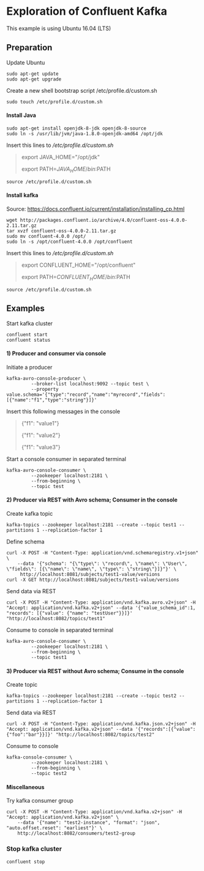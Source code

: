 # Exploration of Confluent Kafka

This example is using Ubuntu 16.04 (LTS)

## Preparation
Update Ubuntu
```
sudo apt-get update
sudo apt-get upgrade
```

Create a new shell bootstrap script /etc/profile.d/custom.sh
```
sudo touch /etc/profile.d/custom.sh
```

#### Install Java
```
sudo apt-get install openjdk-8-jdk openjdk-8-source
sudo ln -s /usr/lib/jvm/java-1.8.0-openjdk-amd64 /opt/jdk
```
Insert this lines to _/etc/profile.d/custom.sh_
> export JAVA_HOME="/opt/jdk"
>
> export PATH=$JAVA_HOME/bin:$PATH
```
source /etc/profile.d/custom.sh
```

#### Install kafka
Source: https://docs.confluent.io/current/installation/installing_cp.html
```
wget http://packages.confluent.io/archive/4.0/confluent-oss-4.0.0-2.11.tar.gz
tar xvzf confluent-oss-4.0.0-2.11.tar.gz
sudo mv confluent-4.0.0 /opt/
sudo ln -s /opt/confluent-4.0.0 /opt/confluent
```
Insert this lines to _/etc/profile.d/custom.sh_
> export CONFLUENT_HOME="/opt/confluent"
>
> export PATH=$CONFLUENT_HOME/bin:$PATH
```
source /etc/profile.d/custom.sh
```

## Examples
Start kafka cluster
```
confluent start
confluent status
```

#### 1) Producer and consumer via console
Initiate a producer
```
kafka-avro-console-producer \
         --broker-list localhost:9092 --topic test \
         --property value.schema='{"type":"record","name":"myrecord","fields":[{"name":"f1","type":"string"}]}'
```

Insert this following messages in the console
> {"f1": "value1"}
>
> {"f1": "value2"}
>
> {"f1": "value3"}

Start a console consumer in separated terminal
```
kafka-avro-console-consumer \
         --zookeeper localhost:2181 \
         --from-beginning \
         --topic test
```

#### 2) Producer via REST with Avro schema; Consumer in the console
Create kafka topic
```
kafka-topics --zookeeper localhost:2181 --create --topic test1 --partitions 1 --replication-factor 1
```

Define schema
```
curl -X POST -H "Content-Type: application/vnd.schemaregistry.v1+json" \
    --data '{"schema": "{\"type\": \"record\", \"name\": \"User\", \"fields\": [{\"name\": \"name\", \"type\": \"string\"}]}"}' \
     http://localhost:8081/subjects/test1-value/versions
curl -X GET http://localhost:8081/subjects/test1-value/versions
```

Send data via REST
```
curl -X POST -H "Content-Type: application/vnd.kafka.avro.v2+json" -H "Accept: application/vnd.kafka.v2+json" --data '{"value_schema_id":1, "records": [{"value": {"name": "testUser"}}]}' "http://localhost:8082/topics/test1"
```

Consume to console in separated terminal
```
kafka-avro-console-consumer \
         --zookeeper localhost:2181 \
         --from-beginning \
         --topic test1
```

#### 3) Producer via REST without Avro schema; Consume in the console
Create topic
```
kafka-topics --zookeeper localhost:2181 --create --topic test2 --partitions 1 --replication-factor 1
```

Send data via REST
```
curl -X POST -H "Content-Type: application/vnd.kafka.json.v2+json" -H "Accept: application/vnd.kafka.v2+json" --data '{"records":[{"value":{"foo":"bar"}}]}' "http://localhost:8082/topics/test2"
```

Consume to console
```
kafka-console-consumer \
         --zookeeper localhost:2181 \
         --from-beginning \
         --topic test2
```

#### Miscellaneous
Try kafka consumer group
```
curl -X POST -H "Content-Type: application/vnd.kafka.v2+json" -H "Accept: application/vnd.kafka.v2+json" \
    --data '{"name": "test2-instance", "format": "json", "auto.offset.reset": "earliest"}' \
    http://localhost:8082/consumers/test2-group
```

### Stop kafka cluster
```
confluent stop
```
